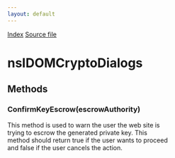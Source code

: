 ```yaml
---
layout: default
---
```

<div id='links'><a href="../index.html">Index</a>
<a href="http://dxr.mozilla.org/mozilla-central/source/security/manager/ssl/public/nsIDOMCryptoDialogs.idl">Source file</a>
</div>

# nsIDOMCryptoDialogs #

## Methods ##

### ConfirmKeyEscrow(escrowAuthority) ###
  
This method is used to warn the user the web site is  
trying to escrow the generated private key.  This   
method should return true if the user wants to proceed  
and false if the user cancels the action.  
  
